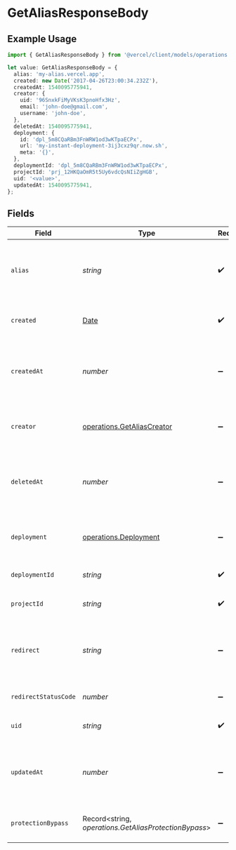 # GetAliasResponseBody

## Example Usage

```typescript
import { GetAliasResponseBody } from '@vercel/client/models/operations';

let value: GetAliasResponseBody = {
  alias: 'my-alias.vercel.app',
  created: new Date('2017-04-26T23:00:34.232Z'),
  createdAt: 1540095775941,
  creator: {
    uid: '96SnxkFiMyVKsK3pnoHfx3Hz',
    email: 'john-doe@gmail.com',
    username: 'john-doe',
  },
  deletedAt: 1540095775941,
  deployment: {
    id: 'dpl_5m8CQaRBm3FnWRW1od3wKTpaECPx',
    url: 'my-instant-deployment-3ij3cxz9qr.now.sh',
    meta: '{}',
  },
  deploymentId: 'dpl_5m8CQaRBm3FnWRW1od3wKTpaECPx',
  projectId: 'prj_12HKQaOmR5t5Uy6vdcQsNIiZgHGB',
  uid: '<value>',
  updatedAt: 1540095775941,
};
```

## Fields

| Field                | Type                                                                                          | Required           | Description                                                              | Example                          |
| -------------------- | --------------------------------------------------------------------------------------------- | ------------------ | ------------------------------------------------------------------------ | -------------------------------- |
| `alias`              | _string_                                                                                      | :heavy_check_mark: | The alias name, it could be a `.vercel.app` subdomain or a custom domain | my-alias.vercel.app              |
| `created`            | [Date](https://developer.mozilla.org/en-US/docs/Web/JavaScript/Reference/Global_Objects/Date) | :heavy_check_mark: | The date when the alias was created                                      | 2017-04-26T23:00:34.232Z         |
| `createdAt`          | _number_                                                                                      | :heavy_minus_sign: | The date when the alias was created in milliseconds since the UNIX epoch | 1540095775941                    |
| `creator`            | [operations.GetAliasCreator](../../models/operations/getaliascreator.md)                      | :heavy_minus_sign: | Information of the user who created the alias                            |                                  |
| `deletedAt`          | _number_                                                                                      | :heavy_minus_sign: | The date when the alias was deleted in milliseconds since the UNIX epoch | 1540095775941                    |
| `deployment`         | [operations.Deployment](../../models/operations/deployment.md)                                | :heavy_minus_sign: | A map with the deployment ID, URL and metadata                           |                                  |
| `deploymentId`       | _string_                                                                                      | :heavy_check_mark: | The deployment ID                                                        | dpl_5m8CQaRBm3FnWRW1od3wKTpaECPx |
| `projectId`          | _string_                                                                                      | :heavy_check_mark: | The unique identifier of the project                                     | prj_12HKQaOmR5t5Uy6vdcQsNIiZgHGB |
| `redirect`           | _string_                                                                                      | :heavy_minus_sign: | Target destination domain for redirect when the alias is a redirect      |                                  |
| `redirectStatusCode` | _number_                                                                                      | :heavy_minus_sign: | Status code to be used on redirect                                       |                                  |
| `uid`                | _string_                                                                                      | :heavy_check_mark: | The unique identifier of the alias                                       |                                  |
| `updatedAt`          | _number_                                                                                      | :heavy_minus_sign: | The date when the alias was updated in milliseconds since the UNIX epoch | 1540095775941                    |
| `protectionBypass`   | Record<string, _operations.GetAliasProtectionBypass_>                                         | :heavy_minus_sign: | The protection bypass for the alias                                      |                                  |
